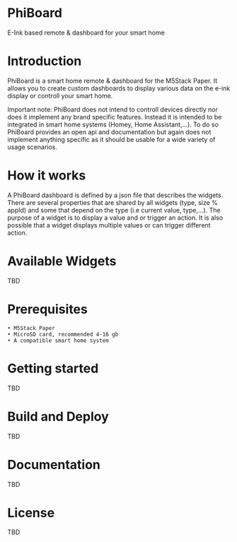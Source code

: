 # PhiBoard
E-Ink based remote &amp; dashboard for your smart home

# Introduction

PhiBoard is a smart home remote & dashboard for the M5Stack Paper. It allows you to create custom dashboards to display various data on the e-ink display or controll your smart home.

Important note: PhiBoard does not intend to controll devices directly nor does it implement any brand specific features. Instead it is intended to be integrated in smart home systems (Homey, Home Assistant,...). To do so PhiBoard provides an open api and documentation but again does not implement anything specific as it should be usable for a wide variety of usage scenarios.

# How it works

A PhiBoard dashboard is defined by a json file that describes the widgets. There are several properties that are shared by all widgets (type, size % appId) and some that depend on the type (i.e current value, type,...).
The purpose of a widget is to display a value and or trigger an action. It is also possible that a widget displays multiple values or can trigger different action.

# Available Widgets
TBD

# Prerequisites

	• M5Stack Paper
	• MicroSD card, recommended 4-16 gb
	• A compatible smart home system
  
# Getting started
TBD
# Build and Deploy
TBD
# Documentation
TBD
# License
TBD

